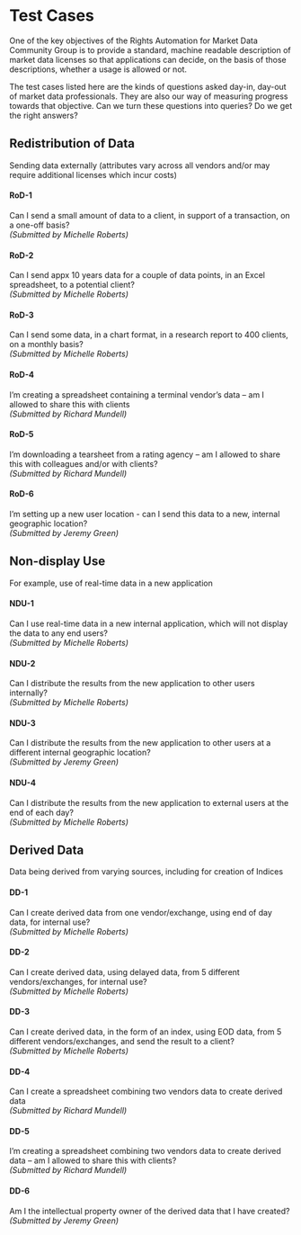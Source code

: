 # Test Cases
One of the key objectives of the Rights Automation for Market Data Community Group is to provide a standard, machine readable description of market data licenses so that applications can decide, on the basis of those descriptions, whether a usage is allowed or not.

The test cases listed here are the kinds of questions asked day-in, day-out of market data professionals. They are also our way of measuring progress towards that objective. Can we turn these questions into queries? Do we get the right answers?

## Redistribution of Data
Sending data externally (attributes vary across all vendors and/or may require additional licenses which incur costs)

#### RoD-1
Can I send a small amount of data to a client, in support of a transaction, on a one-off basis?<br>
*(Submitted by Michelle Roberts)*

#### RoD-2
Can I send appx 10 years data for a couple of data points, in an Excel spreadsheet, to a potential client?<br>
*(Submitted by Michelle Roberts)*

#### RoD-3
Can I send some data, in a chart format, in a research report to 400 clients, on a monthly basis?<br>
*(Submitted by Michelle Roberts)*

#### RoD-4
I’m creating a spreadsheet containing a terminal vendor’s data – am I allowed to share this with clients<br>
*(Submitted by Richard Mundell)*

#### RoD-5
I’m downloading a tearsheet from a rating agency – am I allowed to share this with colleagues and/or with clients?<br>
*(Submitted by Richard Mundell)*

#### RoD-6
I’m setting up a new user location - can I send this data to a new, internal geographic location?<br>
*(Submitted by Jeremy Green)*

## Non-display Use
For example, use of real-time data in a new application

#### NDU-1
Can I use real-time data in a new internal application, which will not display the data to any end users?<br>
*(Submitted by Michelle Roberts)*

#### NDU-2
Can I distribute the results from the new application to other users internally?
<br>*(Submitted by Michelle Roberts)*

#### NDU-3
Can I distribute the results from the new application to other users at a different internal geographic location?
<br>*(Submitted by Jeremy Green)*

#### NDU-4
Can I distribute the results from the new application to external users at the end of each day?<br>
*(Submitted by Michelle Roberts)*

## Derived Data
Data being derived from varying sources, including for creation of Indices

#### DD-1
Can I create derived data from one vendor/exchange, using end of day data, for internal use?
<br>*(Submitted by Michelle Roberts)*

#### DD-2
Can I create derived data, using delayed data, from 5 different vendors/exchanges, for internal use?<br>
*(Submitted by Michelle Roberts)*

#### DD-3
Can I create derived data, in the form of an index, using EOD data, from 5 different vendors/exchanges, and send the result to a client?<br>
*(Submitted by Michelle Roberts)*

#### DD-4
Can I create a spreadsheet combining two vendors data to create derived data<br>
*(Submitted by Richard Mundell)*

#### DD-5
I’m creating a spreadsheet combining two vendors data to create derived data – am I allowed to share this with clients?<br>
*(Submitted by Richard Mundell)*

#### DD-6
Am I the intellectual property owner of the derived data that I have created?<br>
*(Submitted by Jeremy Green)*
